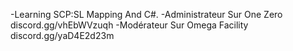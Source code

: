 ﻿-Learning SCP:SL Mapping And C#. 
-Administrateur Sur One Zero
discord.gg/vhEbWVzuqh
-﻿Modérateur Sur Omega Facility
discord.gg/yaD4E2d23m

<!---
RLLanonymous/RLLanonymous is a ✨ special ✨ repository because its `README.md` (this file) appears on your GitHub profile.
You can click the Preview link to take a look at your changes.
--->
